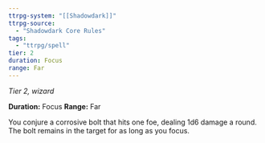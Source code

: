 ```yaml
---
ttrpg-system: "[[Shadowdark]]"
ttrpg-source: 
  - "Shadowdark Core Rules"
tags:
  - "ttrpg/spell"
tier: 2
duration: Focus
range: Far
---
```

*Tier 2, wizard*

**Duration:** Focus
**Range:** Far

You conjure a corrosive bolt that hits one foe, dealing 1d6 damage a round. The bolt remains in the target for as long as you focus.
